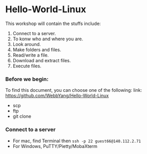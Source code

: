 # Hello-World-Linux
This workshop will contain the stuffs include:
1. Connect to a server.
2. To konw who and where you are.
3. Look around.
4. Make folders and files.
5. Read/write a file.
6. Download and extract files.
7. Execute files.

### Before we begin:
To find this document, you can choose one of the following:
link: https://github.com/WebbYang/Hello-World-Linux
* scp
* ftp
* git clone

### Connect to a server
* For mac, find Terminal then `ssh -p 22 guest66@140.112.2.71` 
* For Windows, PuTTY/Pietty/MobaXterm 
